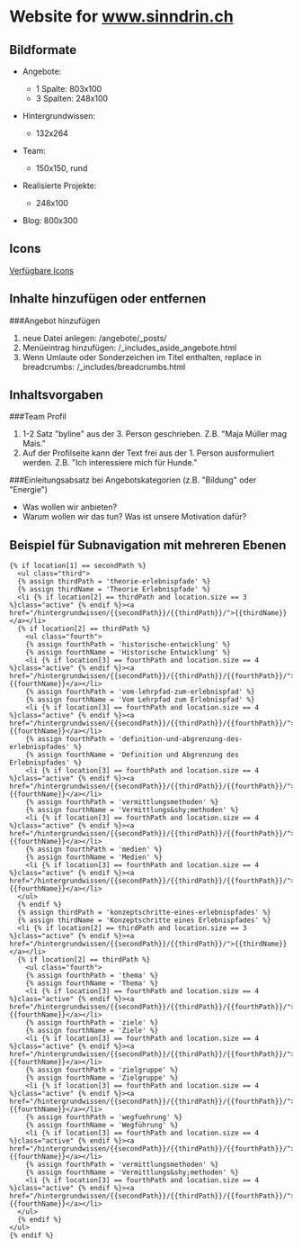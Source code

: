 # Website for www.sinndrin.ch

## Bildformate

* Angebote:
  * 1 Spalte: 803x100
  * 3 Spalten: 248x100

* Hintergrundwissen:
  * 132x264

* Team:
  * 150x150, rund

* Realisierte Projekte:
  * 248x100

* Blog: 800x300

## Icons
[Verfügbare Icons](http://zurb.com/playground/foundation-icon-fonts-3)

## Inhalte hinzufügen oder entfernen

###Angebot hinzufügen

1. neue Datei anlegen: /angebote/_posts/
2. Menüeintrag hinzufügen: /_includes_aside_angebote.html
3. Wenn Umlaute oder Sonderzeichen im Titel enthalten, replace in breadcrumbs: /_includes/breadcrumbs.html

## Inhaltsvorgaben

###Team Profil

1. 1-2 Satz "byline" aus der 3. Person geschrieben. Z.B. "Maja Müller mag Mais."
2. Auf der Profilseite kann der Text frei aus der 1. Person ausformuliert werden. Z.B. "Ich interessiere mich für Hunde."

###Einleitungsabsatz bei Angebotskategorien (z.B. "Bildung" oder "Energie")

* Was wollen wir anbieten?
* Warum wollen wir das tun? Was ist unsere Motivation dafür?

## Beispiel für Subnavigation mit mehreren Ebenen

    {% if location[1] == secondPath %}
      <ul class="third">
      {% assign thirdPath = 'theorie-erlebnispfade' %}
      {% assign thirdName = 'Theorie Erlebnispfade' %}
      <li {% if location[2] == thirdPath and location.size == 3 %}class="active" {% endif %}><a href="/hintergrundwissen/{{secondPath}}/{{thirdPath}}/">{{thirdName}}</a></li>
      {% if location[2] == thirdPath %}
        <ul class="fourth">
        {% assign fourthPath = 'historische-entwicklung' %}
        {% assign fourthName = 'Historische Entwicklung' %}
        <li {% if location[3] == fourthPath and location.size == 4 %}class="active" {% endif %}><a href="/hintergrundwissen/{{secondPath}}/{{thirdPath}}/{{fourthPath}}/">{{fourthName}}</a></li>
        {% assign fourthPath = 'vom-lehrpfad-zum-erlebnispfad' %}
        {% assign fourthName = 'Vom Lehrpfad zum Erlebnispfad' %}
        <li {% if location[3] == fourthPath and location.size == 4 %}class="active" {% endif %}><a href="/hintergrundwissen/{{secondPath}}/{{thirdPath}}/{{fourthPath}}/">{{fourthName}}</a></li>
        {% assign fourthPath = 'definition-und-abgrenzung-des-erlebnispfades' %}
        {% assign fourthName = 'Definition und Abgrenzung des Erlebnispfades' %}
        <li {% if location[3] == fourthPath and location.size == 4 %}class="active" {% endif %}><a href="/hintergrundwissen/{{secondPath}}/{{thirdPath}}/{{fourthPath}}/">{{fourthName}}</a></li>
        {% assign fourthPath = 'vermittlungsmethoden' %}
        {% assign fourthName = 'Vermittlungs&shy;methoden' %}
        <li {% if location[3] == fourthPath and location.size == 4 %}class="active" {% endif %}><a href="/hintergrundwissen/{{secondPath}}/{{thirdPath}}/{{fourthPath}}/">{{fourthName}}</a></li>
        {% assign fourthPath = 'medien' %}
        {% assign fourthName = 'Medien' %}
        <li {% if location[3] == fourthPath and location.size == 4 %}class="active" {% endif %}><a href="/hintergrundwissen/{{secondPath}}/{{thirdPath}}/{{fourthPath}}/">{{fourthName}}</a></li>
      </ul>
      {% endif %}
      {% assign thirdPath = 'konzeptschritte-eines-erlebnispfades' %}
      {% assign thirdName = 'Konzeptschritte eines Erlebnispfades' %}
      <li {% if location[2] == thirdPath and location.size == 3 %}class="active" {% endif %}><a href="/hintergrundwissen/{{secondPath}}/{{thirdPath}}/">{{thirdName}}</a></li>
      {% if location[2] == thirdPath %}
        <ul class="fourth">
        {% assign fourthPath = 'thema' %}
        {% assign fourthName = 'Thema' %}
        <li {% if location[3] == fourthPath and location.size == 4 %}class="active" {% endif %}><a href="/hintergrundwissen/{{secondPath}}/{{thirdPath}}/{{fourthPath}}/">{{fourthName}}</a></li>
        {% assign fourthPath = 'ziele' %}
        {% assign fourthName = 'Ziele' %}
        <li {% if location[3] == fourthPath and location.size == 4 %}class="active" {% endif %}><a href="/hintergrundwissen/{{secondPath}}/{{thirdPath}}/{{fourthPath}}/">{{fourthName}}</a></li>
        {% assign fourthPath = 'zielgruppe' %}
        {% assign fourthName = 'Zielgruppe' %}
        <li {% if location[3] == fourthPath and location.size == 4 %}class="active" {% endif %}><a href="/hintergrundwissen/{{secondPath}}/{{thirdPath}}/{{fourthPath}}/">{{fourthName}}</a></li>
        {% assign fourthPath = 'wegfuehrung' %}
        {% assign fourthName = 'Wegführung' %}
        <li {% if location[3] == fourthPath and location.size == 4 %}class="active" {% endif %}><a href="/hintergrundwissen/{{secondPath}}/{{thirdPath}}/{{fourthPath}}/">{{fourthName}}</a></li>
        {% assign fourthPath = 'vermittlungsmethoden' %}
        {% assign fourthName = 'Vermittlungs&shy;methoden' %}
        <li {% if location[3] == fourthPath and location.size == 4 %}class="active" {% endif %}><a href="/hintergrundwissen/{{secondPath}}/{{thirdPath}}/{{fourthPath}}/">{{fourthName}}</a></li>
      </ul>
      {% endif %}
    </ul>
    {% endif %}